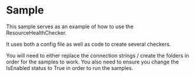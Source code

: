 # Sample
This sample serves as an example of how to use the ResourceHealthChecker.

It uses both a config file as well as code to create several checkers.  

You will need to either replace the connection strings / create the folders in order for the samples to work.  You also need to ensure you change the IsEnabled status to True in order to run the samples.
